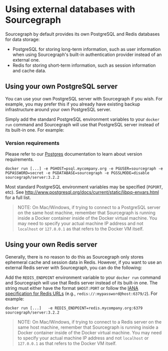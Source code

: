 # Using external databases with Sourcegraph

Sourcegraph by default provides its own PostgreSQL and Redis databases for data storage:

- PostgreSQL for storing long-term information, such as user information when using Sourcegraph's built-in authentication provider instead of an external one.
- Redis for storing short-term information, such as session information and cache data.

## Using your own PostgreSQL server

You can use your own PostgreSQL server with Sourcegraph if you wish. For example, you may prefer this if you already have existing backup infrastructure around your own PostgreSQL server.

Simply add the standard PostgreSQL environment variables to your `docker run` command and Sourcegraph will use that PostgreSQL server instead of its built-in one. For example:

### Version requirements

Please refer to our [Postgres](https://docs.sourcegraph.com/admin/postgres) documentation to learn about version requirements.

<!--
  DO NOT CHANGE THIS TO A CODEBLOCK.
  We want line breaks for readability, but backslashes to escape them do not work cross-platform.
  This uses line breaks that are rendered but not copy-pasted to the clipboard.
-->
<pre class="pre-wrap"><code>docker run [...]<span class="virtual-br"></span> -e PGHOST=psql.mycompany.org<span class="virtual-br"></span> -e PGUSER=sourcegraph<span class="virtual-br"></span> -e PGPASSWORD=secret<span class="virtual-br"></span> -e PGDATABASE=sourcegraph<span class="virtual-br"></span> -e PGSSLMODE=disable<span class="virtual-br"></span> sourcegraph/server:3.2.2</code></pre>

Most standard PostgreSQL environment variables may be specified (`PGPORT`, etc). See http://www.postgresql.org/docs/current/static/libpq-envars.html for a full list.

> NOTE: On Mac/Windows, if trying to connect to a PostgreSQL server on the same host machine, remember that Sourcegraph is running inside a Docker container inside of the Docker virtual machine. You may need to specify your actual machine IP address and not `localhost` or `127.0.0.1` as that refers to the Docker VM itself.

## Using your own Redis server

Generally, there is no reason to do this as Sourcegraph only stores ephemeral cache and session data in Redis. However, if you want to use an external Redis server with Sourcegraph, you can do the following:

Add the `REDIS_ENDPOINT` environment variable to your `docker run` command and Sourcegraph will use that Redis server instead of its built-in one. The string must either have the format `$HOST:PORT`
or follow the [IANA specification for Redis URLs](https://www.iana.org/assignments/uri-schemes/prov/redis) (e.g., `redis://:mypassword@host:6379/2`). For example:

<!--
  DO NOT CHANGE THIS TO A CODEBLOCK.
  We want line breaks for readability, but backslashes to escape them do not work cross-platform.
  This uses line breaks that are rendered but not copy-pasted to the clipboard.
-->
<pre class="pre-wrap"><code>docker run [...]<span class="virtual-br"></span>   -e REDIS_ENDPOINT=redis.mycompany.org:6379<span class="virtual-br"></span>   sourcegraph/server:3.2.2</code></pre>

> NOTE: On Mac/Windows, if trying to connect to a Redis server on the same host machine, remember that Sourcegraph is running inside a Docker container inside of the Docker virtual machine. You may need to specify your actual machine IP address and not `localhost` or `127.0.0.1` as that refers to the Docker VM itself.
